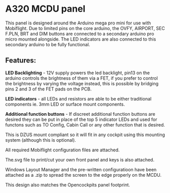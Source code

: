# A320 MCDU panel

This panel is designed around the Arduino mega pro mini for 
use with Mobiflight. Due to limited pins on the core arduino, 
the OVFY, AIRPORT, SEC F.PLN, BRT and DIM buttons are 
connected to a secondary arduino pro micro mounted alongside.
The LED indicators are also connected to this secondary arduino
to be fully functional.

## Features:

**LED Backlighting** - 12V supply powers the led backlight, 
pin13 on the arduino controls the brightness of them via 
a FET, if you prefer to control the brightness by varying 
the voltage instead, this is possible by bridging pins 2 
and 3 of the FET pads on the PCB.

**LED indicators** - all LEDs and resistors are able to be 
either traditional components ie. 3mm LED or surface 
mount components.

**Additional function buttons** - If discreet additional 
function buttons are desired they can be put in place of
the top 5 indicator LEDs and used for functons such as 
TO Config, Cabin Call or any other function that is desired.

This is DZUS mount compliant so it will fit in any cockpit 
using this mounting system (although this is optional).

All required Mobiflight configuration files are attached.

The.svg file to print/cut your own front panel and keys is 
also attached.

Windows Layout Manager and the pre-written configuratioon 
have been attached as a .zip to spread the screen to the 
edge properly on the MCDU.

This design also matches the Opencockpits panel footprint.
